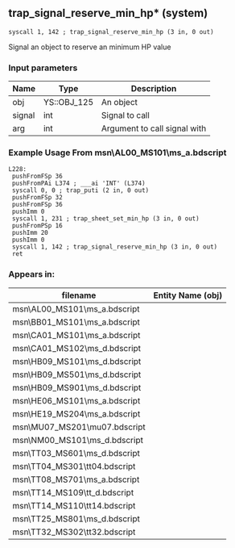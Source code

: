## trap_signal_reserve_min_hp* (system)

`syscall 1, 142 ; trap_signal_reserve_min_hp (3 in, 0 out)`

Signal an object to reserve an minimum HP value

### Input parameters
| Name | Type | Description
|------|------|------------
| obj   | YS::OBJ_125   | An object
| signal   | int   | Signal to call
| arg   | int   | Argument to call signal with


### Example Usage From msn\AL00_MS101\ms_a.bdscript
```plaintext
L228:
 pushFromFSp 36
 pushFromPAi L374 ; ___ai 'INT' (L374)
 syscall 0, 0 ; trap_puti (2 in, 0 out)
 pushFromFSp 32
 pushFromFSp 36
 pushImm 0
 syscall 1, 231 ; trap_sheet_set_min_hp (3 in, 0 out)
 pushFromPSp 16
 pushImm 20
 pushImm 0
 syscall 1, 142 ; trap_signal_reserve_min_hp (3 in, 0 out)
 ret
```


### Appears in:
| filename | Entity Name (obj)
|----------|-------------
| msn\AL00_MS101\ms_a.bdscript       |           
| msn\BB01_MS101\ms_a.bdscript       |           
| msn\CA01_MS101\ms_a.bdscript       |           
| msn\CA01_MS102\ms_d.bdscript       |           
| msn\HB09_MS101\ms_d.bdscript       |           
| msn\HB09_MS501\ms_d.bdscript       |           
| msn\HB09_MS901\ms_d.bdscript       |           
| msn\HE06_MS101\ms_a.bdscript       |           
| msn\HE19_MS204\ms_a.bdscript       |           
| msn\MU07_MS201\mu07.bdscript       |           
| msn\NM00_MS101\ms_d.bdscript       |           
| msn\TT03_MS601\ms_d.bdscript       |           
| msn\TT04_MS301\tt04.bdscript       |           
| msn\TT08_MS701\ms_a.bdscript       |           
| msn\TT14_MS109\tt_d.bdscript       |           
| msn\TT14_MS110\tt14.bdscript       |           
| msn\TT25_MS801\ms_d.bdscript       |           
| msn\TT32_MS302\tt32.bdscript       |           



